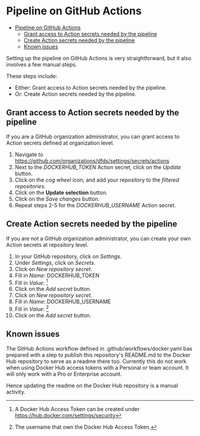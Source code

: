 # Pipeline on GitHub Actions

- [Pipeline on GitHub Actions](#pipeline-on-github-actions)
  - [Grant access to Action secrets needed by the pipeline](#grant-access-to-action-secrets-needed-by-the-pipeline)
  - [Create Action secrets needed by the pipeline](#create-action-secrets-needed-by-the-pipeline)
  - [Known issues](#known-issues)

Setting up the pipeline on GitHub Actions is very straightforward, but it also involves a few manual steps.

These steps include:

- Either: Grant access to Action secrets needed by the pipeline.
- Or: Create Action secrets needed by the pipeline.

## Grant access to Action secrets needed by the pipeline

If you are a GitHub organization administrator, you can grant access to Action secrets defined at organization level.

1. Navigate to <https://github.com/organizations/dfds/settings/secrets/actions>
2. Next to the *DOCKERHUB_TOKEN* Action secret, click on the *Update* button.
3. Click on the *cog wheel* icon, and add your repository to the *filtered repositories*.
4. Click on the **Update selection** button.
5. Click on the *Save changes* button.
6. Repeat steps 2-5 for the *DOCKERHUB_USERNAME* Action secret.

## Create Action secrets needed by the pipeline

If you are not a GitHub organization administrator, you can create your own Action secrets at repository level.

1. In your GitHub repository, click on *Settings*.
2. Under *Settings*, click on *Secrets*.
3. Click on *New repository secret*.
4. Fill in *Name*: DOCKERHUB_TOKEN
5. Fill in *Value*: [^1]
6. Click on the *Add secret* button.
7. Click on *New repository secret*.
8. Fill in *Name*: DOCKERHUB_USERNAME
9. Fill in *Value*: [^2]
10. Click on the *Add secret* button.

[^1]: A Docker Hub Access Token can be created under <https://hub.docker.com/settings/security>
[^2]: The username that own the Docker Hub Access Token.

## Known issues

The GitHub Actions workflow defined in .github/workflows/docker.yaml bas prepared with a step to
publish this repository's README.md to the Docker Hub repository to serve as a readme there too.
Currently this do not work when using Docker Hub access tokens with a Personal or team account.
It will only work with a Pro or Enterprise account.

Hence updating the readme on the Docker Hub repository is a manual activity.
